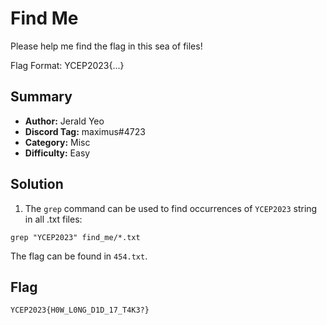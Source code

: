# Find Me
Please help me find the flag in this sea of files!

Flag Format: YCEP2023{...}

## Summary
+ **Author:** Jerald Yeo
+ **Discord Tag:** maximus#4723
+ **Category:** Misc
+ **Difficulty:** Easy

## Solution
1. The `grep` command can be used to find occurrences of `YCEP2023` string in all .txt files:
```
grep "YCEP2023" find_me/*.txt
```
The flag can be found in `454.txt`.

## Flag
```
YCEP2023{H0W_L0NG_D1D_17_T4K3?}
```